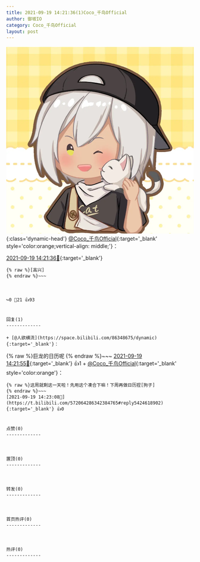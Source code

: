 ```yaml
---
title: 2021-09-19 14:21:36(1)Coco_千鸟Official
author: 御坂IO
category: Coco_千鸟Official
layout: post
---
```


![img](/images/85e485bc0dbd0cde4d15f24d7cffe9704618ad10.jpg){:class='dynamic-head'}
[@Coco_千鸟Official](https://space.bilibili.com/1891728206/dynamic){:target='_blank' style='color:orange;vertical-align: middle;'}：

[2021-09-19 14:21:36🔗](https://t.bilibili.com/572064286342384765){:target='_blank'}

~~~
{% raw %}[高兴]
{% endraw %}~~~



↪️0 💬21 👍93


回复(1)
-------------

+ [@人欲横流](https://space.bilibili.com/86348675/dynamic){:target='_blank'}：
~~~
{% raw %}巨龙的日历呢
{% endraw %}~~~
[2021-09-19 14:21:55🔗](https://t.bilibili.com/572064286342384765#reply5424625603){:target='_blank'} 👍1
    + [@Coco_千鸟Official](https://space.bilibili.com/1891728206/dynamic){:target='_blank' style='color:orange'}：
~~~
{% raw %}这周就剩这一天啦！先用这个凑合下嘛！下周再做日历捏[狗子]
{% endraw %}~~~
[2021-09-19 14:23:08🔗](https://t.bilibili.com/572064286342384765#reply5424618902){:target='_blank'} 👍0


点赞(0)
-------------



置顶(0)
-------------



转发(0)
-------------



首页热评(0)
-------------



热评(0)
-------------




